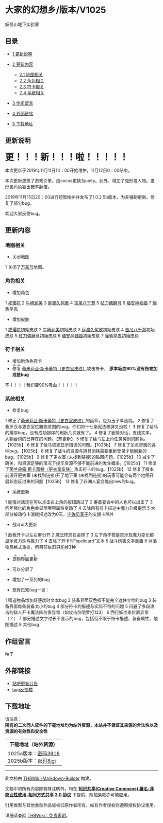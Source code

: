# 大家的幻想乡/版本/V1025

<!-- source html: G:\repos\THBWiki-Markdown-Builder\THBWikiMarkdown\Temp\main\6\62\ns0%3A%E5%A4%A7%E5%AE%B6%E7%9A%84%E5%B9%BB%E6%83%B3%E4%B9%A1%2F%E7%89%88%E6%9C%AC%2FV1025.html -->

妖怪山地下实验室


## 目录

- [1 更新说明](#更新说明)
- [2 更新内容](#更新内容)

  - [2.1 地图相关](#地图相关)
  - [2.2 角色相关](#角色相关)
  - [2.3 符卡相关](#符卡相关)
  - [2.4 系统相关](#系统相关)



- [3 作组留言](#作组留言)
- [4 外部链接](#外部链接)
- [5 下载地址](#下载地址)





## 更新说明
  
<big><big><big><big> **更！！！新！！！啦！！！！！** </big></big></big></big>
  
  
  

本次更新于2019年11月11日14：00开始维护，11月12日0：00结束。  

本次更新更换了游戏引擎，由cocos更换为unity。此外，增加了鬼形兽人物。鬼形兽角色宴出概率翻倍。  

2019年11月15日20：00进行短暂维护并发布了1.0.2.5b版本，为非强制更新。修复了部分bug。  

欢迎大家反馈bug。
  


## 更新内容

### 地图相关
- 关闭地图

1 关闭了[万圣节](./大家的幻想乡-地图-万圣节.md)地图。


### 角色相关
- 增加角色

1 [戎璎花](./大家的幻想乡-人物-戎璎花.md)
2 [牛崎润美](./大家的幻想乡-人物-牛崎润美.md)
3 [庭渡久侘歌](./大家的幻想乡-人物-庭渡久侘歌.md)
4 [吉吊八千慧](./大家的幻想乡-人物-吉吊八千慧.md)
5 [杖刀偶磨弓](./大家的幻想乡-人物-杖刀偶磨弓.md)
6 [埴安神袿姬](./大家的幻想乡-人物-埴安神袿姬.md)
7 [骊驹早鬼](./大家的幻想乡-人物-骊驹早鬼.md)

- 增加皮肤

1 [戎璎花](./大家的幻想乡-人物-戎璎花.md)初始皮肤
2 [牛崎润美](./大家的幻想乡-人物-牛崎润美.md)初始皮肤
3 [庭渡久侘歌](./大家的幻想乡-人物-庭渡久侘歌.md)初始皮肤
4 [吉吊八千慧](./大家的幻想乡-人物-吉吊八千慧.md)初始皮肤
5 [杖刀偶磨弓](./大家的幻想乡-人物-杖刀偶磨弓.md)初始皮肤
6 [埴安神袿姬](./大家的幻想乡-人物-埴安神袿姬.md)初始皮肤
7 [骊驹早鬼](./大家的幻想乡-人物-骊驹早鬼.md)初始皮肤


### 符卡相关
- 增加新角色符卡
- <ruby><rb>修复</rb><rp> (</rp><rt><s>削弱</s></rt><rp>) </rp></ruby>
[蕾米莉亚·斯卡蕾特（更衣室皮肤）](./大家的幻想乡-人物-蕾米莉亚·斯卡蕾特.md)攻击符卡， **原本吸血90%没有伤害加成是bug** 

  
不！！！！我们要90%吸血！！！！！
  


### 系统相关
- 修复bug

1 修正了[蕾米莉亚·斯卡蕾特（更衣室皮肤）](./大家的幻想乡-人物-蕾米莉亚·斯卡蕾特.md)的画师，应为玉子厚蛋烧。
2 修复了叠罗汉与更衣室位置能进图的bug。你们的十七条宪法核弹又没啦！
3 修复了绘马的排序bug。没有成功排序的刷新几次就有了。
4 修复了剧情对话，支线文本，人物台词的已存在的问题。【热更新】
5 修复了绘马左上角任务类别的颜色。【1025b】
6 修复了绘马资源显示错误的问题。【1025b】
7 修复了加点界面的各种bug。【1025b】
8 修复了战斗的资源与道具消耗需要重新登录才能刷新的bug。【1025b】
9 修复了更衣室 (未找到链接)的贴图问题。【1025b】
10 减少了跳关，和资源足够的情况下提示资源不够不能前进的发生概率。【1025b】
11 修复了[芙兰朵露·斯卡蕾特（更衣室皮肤）](./大家的幻想乡-人物-芙兰朵露·斯卡蕾特.md)攻击符卡的bug。【1025b】
12 修复了版本前没开更衣室 (未找到链接)开了地下室 (未找到链接)的玩家可能会有两个地图开启状态反过来的问题【1025b】
13 修复了非洲人宴会能出new的bug。

- 系统更新

1 剧情对话现在可以点击右上角的按钮跳过了
2 筹备宴会中的人也可以出击了
3 狗年强化的角色会显示哪项属性变动了
4 去除所有符卡描述中魔力升级提示
5 大部分被动符卡消耗描述改为0玉，[宇佐见堇子](./大家的幻想乡-人物-宇佐见堇子.md)的支援卡除外

- 战斗ui大更新

1 敌我开卡以左右屏分开
2 魔法阵现在会转了
3 左下角不管是否涉及魔力变化都显示灵力珠与魔力了
4 去除了开卡时“spellcard”文本
5 战斗伤害文字重置
6 掉落物品格式重排，但目前依旧只能掉3种

- <ruby><rb>宠物界面更新</rb><rp> (</rp><rt>咕咕咕</rt><rp>) </rp></ruby>

- 可以分屏了
- 增加了一系列的bug
- 现有已知bug一览：

1 赠送物品增加好感度时文本bug
2 装备界面灰色框不能完全遮住立绘的bug
3 装备界面每条装备太小的bug
4 部分符卡的描述与实际不符的问题
5 闪避了多段攻击的敌人开卡魔法阵位置异常（如攻击位明罗打123）
6 西行妖血条位置异常（？）
7 部分描述文字过长不显示的bug，包括但不限于符卡描述，装备属性，地图描述
8 其他bug


## 作组留言
  
咕了
  


## 外部链接
- [贴吧更新公告](https://tieba.baidu.com/p/6335715325)
- [bug反馈楼](https://tieba.baidu.com/p/6335717433)


## 下载地址
  
请注意：  
 **所有的二次同人软件的下载地址均为站外资源，本站并不保证其来源的合法性以及资源的有效性和安全性** 
  


<table>

<tbody><tr>
<th>下载地址（站外资源）
</th></tr>
<tr>
<td>1025a版本：<a rel="nofollow" class="external text" href="https://pan.baidu.com/s/1JD61vvFx0rWyLUT-pVE4Pw">密码3918</a><br>1025b版本：<a rel="nofollow" class="external text" href="https://pan.baidu.com/s/1vmjWChO20FaKrEiu6JcdSA">密码8jgi</a>
</td></tr></tbody></table>






---

此文档由 [THBWiki-Markdown-Builder](https://github.com/Delsin-Yu/THBWiki-Markdown-Builder) 构建。

文档中的所有内容除特殊注明外，均在 [**知识共享(Creative Commons) 署名-非商业性使用-相同方式共享 3.0 协议**](https://creativecommons.org/licenses/by-sa/3.0/deed.zh-hans) 下提供，附加条款亦可能应用。

引用类型与其他类型作品版权归原作者所有，如有作者授权则遵照授权协议使用。

详细请查阅 [THBWiki：免责声明](https://thbwiki.cc/THBWiki:%E5%85%8D%E8%B4%A3%E5%A3%B0%E6%98%8E)。

